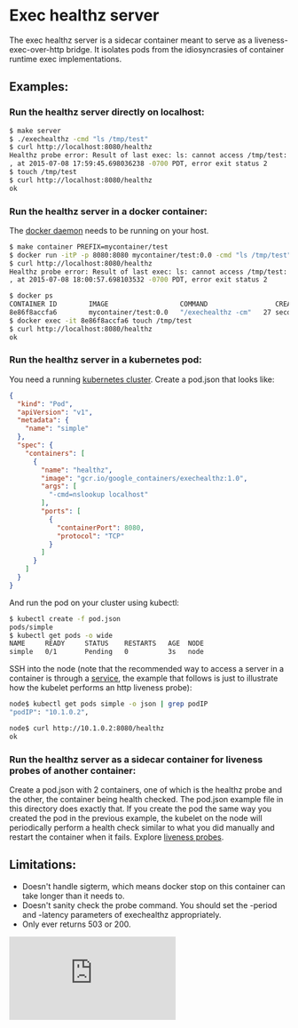 # Exec healthz server

The exec healthz server is a sidecar container meant to serve as a liveness-exec-over-http bridge. It isolates pods from the idiosyncrasies of container runtime exec implementations.

## Examples:

### Run the healthz server directly on localhost:

```sh
$ make server
$ ./exechealthz -cmd "ls /tmp/test"
$ curl http://localhost:8080/healthz
Healthz probe error: Result of last exec: ls: cannot access /tmp/test: No such file or directory
, at 2015-07-08 17:59:45.698036238 -0700 PDT, error exit status 2
$ touch /tmp/test
$ curl http://localhost:8080/healthz
ok
```

### Run the healthz server in a docker container:

The [docker daemon](https://docs.docker.com/userguide/) needs to be running on your host.
```sh
$ make container PREFIX=mycontainer/test
$ docker run -itP -p 8080:8080 mycontainer/test:0.0 -cmd "ls /tmp/test"
$ curl http://localhost:8080/healthz
Healthz probe error: Result of last exec: ls: cannot access /tmp/test: No such file or directory
, at 2015-07-08 18:00:57.698103532 -0700 PDT, error exit status 2

$ docker ps
CONTAINER ID        IMAGE                  COMMAND                 CREATED             STATUS              PORTS                    NAMES
8e86f8accfa6        mycontainer/test:0.0   "/exechealthz -cm"   27 seconds ago      Up 26 seconds       0.0.0.0:8080->8080/tcp   loving_albattani
$ docker exec -it 8e86f8accfa6 touch /tmp/test
$ curl http://localhost:8080/healthz
ok
```

### Run the healthz server in a kubernetes pod:

You need a running [kubernetes cluster](../../docs/getting-started-guides/README.md).
Create a pod.json that looks like:
```json
{
  "kind": "Pod",
  "apiVersion": "v1",
  "metadata": {
    "name": "simple"
  },
  "spec": {
    "containers": [
      {
        "name": "healthz",
        "image": "gcr.io/google_containers/exechealthz:1.0",
        "args": [
          "-cmd=nslookup localhost"
        ],
        "ports": [
          {
            "containerPort": 8080,
            "protocol": "TCP"
          }
        ]
      }
    ]
  }
}
```

And run the pod on your cluster using kubectl:
```sh
$ kubectl create -f pod.json
pods/simple
$ kubectl get pods -o wide
NAME     READY     STATUS    RESTARTS   AGE  NODE
simple   0/1       Pending   0          3s   node
```

SSH into the node (note that the recommended way to access a server in a container is through a [service](../../docs/services.md), the example that follows is just to illustrate how the kubelet performs an http liveness probe):
```sh
node$ kubectl get pods simple -o json | grep podIP
"podIP": "10.1.0.2",

node$ curl http://10.1.0.2:8080/healthz
ok
```

### Run the healthz server as a sidecar container for liveness probes of another container:
Create a pod.json with 2 containers, one of which is the healthz probe and the other, the container being health checked. The
pod.json example file in this directory does exactly that. If you create the pod the same way you created the pod in the previous
example, the kubelet on the node will periodically perform a health check similar to what you did manually and restart the container
when it fails. Explore [liveness probes](../../examples/liveness/README.md).

## Limitations:
* Doesn't handle sigterm, which means docker stop on this container can take longer than it needs to.
* Doesn't sanity check the probe command. You should set the -period and -latency parameters of exechealthz appropriately.
* Only ever returns 503 or 200.


[![Analytics](https://kubernetes-site.appspot.com/UA-36037335-10/GitHub/contrib/exec-healthz/README.md?pixel)]()
